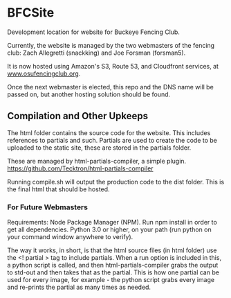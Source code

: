 # BFCSite
Development location for website for Buckeye Fencing Club.

Currently, the website is managed by the two webmasters of the fencing club: Zach Allegretti (snackking) and Joe Forsman (forsman5).

It is now hosted using Amazon's S3, Route 53, and Cloudfront services, at www.osufencingclub.org.

Once the next webmaster is elected, this repo and the DNS name will be passed on, but another hosting solution should be found.

## Compilation and Other Upkeeps

The html folder contains the source code for the website. This includes references to partials and such.
Partials are used to create the code to be uploaded to the static site, these are stored in the partials folder.

These are managed by html-partials-compiler, a simple plugin. https://github.com/Tecktron/html-partials-compiler

Running compile.sh will output the production code to the dist folder. This is the final html that should be hosted.

### For Future Webmasters
Requirements: Node Package Manager (NPM). Run npm install in order to get all dependencies.
              Python 3.0 or higher, on your path (run python on your command window anywhere to verify).

The way it works, in short, is that the html source files (in html folder) use the <! partial > tag to include partials.
When a run option is included in this, a python script is called, and then html-partials-compiler grabs the output to std-out
and then takes that as the partial. This is how one partial can be used for every image, for example - the python script
grabs every image and re-prints the partial as many times as needed.
